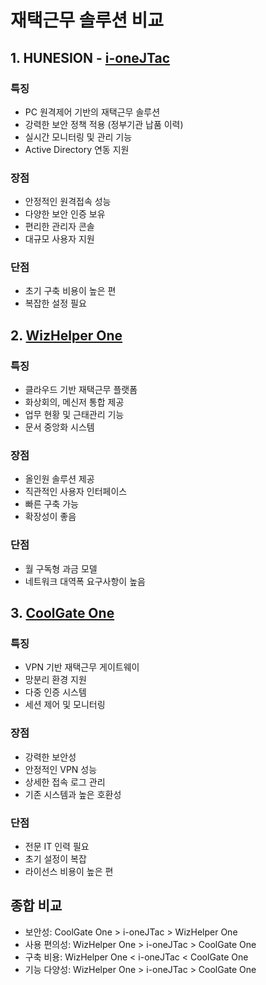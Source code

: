 # 재택근무 솔루션 비교

## 1. HUNESION - [i-oneJTac](https://www.hunesion.com/solutions/system1_2)

### 특징
- PC 원격제어 기반의 재택근무 솔루션
- 강력한 보안 정책 적용 (정부기관 납품 이력)
- 실시간 모니터링 및 관리 기능
- Active Directory 연동 지원

### 장점
- 안정적인 원격접속 성능
- 다양한 보안 인증 보유
- 편리한 관리자 콘솔
- 대규모 사용자 지원

### 단점
- 초기 구축 비용이 높은 편
- 복잡한 설정 필요

## 2. [WizHelper One](https://www.wizhelperone.com/wizhelperonese?gad_source=1&gclid=CjwKCAjwp4m0BhBAEiwAsdc4aHiemEJ-LUZw4CE-Fib-h7EGmq8GZLE1Ejd6eteEwTEfcgOzHGOSdRoChMUQAvD_BwE)

### 특징
- 클라우드 기반 재택근무 플랫폼
- 화상회의, 메신저 통합 제공
- 업무 현황 및 근태관리 기능
- 문서 중앙화 시스템

### 장점
- 올인원 솔루션 제공
- 직관적인 사용자 인터페이스
- 빠른 구축 가능
- 확장성이 좋음

### 단점
- 월 구독형 과금 모델
- 네트워크 대역폭 요구사항이 높음

## 3. [CoolGate One](https://doctorsoft.co.kr/product/coolgate_one.jsp)

### 특징
- VPN 기반 재택근무 게이트웨이
- 망분리 환경 지원
- 다중 인증 시스템
- 세션 제어 및 모니터링

### 장점
- 강력한 보안성
- 안정적인 VPN 성능
- 상세한 접속 로그 관리
- 기존 시스템과 높은 호환성

### 단점
- 전문 IT 인력 필요
- 초기 설정이 복잡
- 라이선스 비용이 높은 편

## 종합 비교
- 보안성: CoolGate One > i-oneJTac > WizHelper One
- 사용 편의성: WizHelper One > i-oneJTac > CoolGate One
- 구축 비용: WizHelper One < i-oneJTac < CoolGate One
- 기능 다양성: WizHelper One > i-oneJTac > CoolGate One